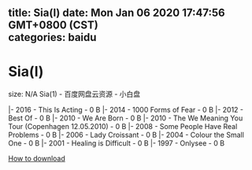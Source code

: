 
title: Sia(l)
date: Mon Jan 06 2020 17:47:56 GMT+0800 (CST)    
categories: baidu
---

# Sia(l)
size: N/A
 Sia(1) - 百度网盘云资源 - 小白盘
 
|- 2016 - This Is Acting - 0 B
|- 2014 - 1000 Forms of Fear - 0 B
|- 2012 - Best Of - 0 B
|- 2010 - We Are Born - 0 B
|- 2010 - The We Meaning You Tour (Copenhagen 12.05.2010) - 0 B
|- 2008 - Some People Have Real Problems - 0 B
|- 2006 - Lady Croissant - 0 B
|- 2004 - Colour the Small One - 0 B
|- 2001 - Healing is Difficult - 0 B
|- 1997 - Onlysee - 0 B

[How to download](https://bpcam.bemobtrk.com/go/2ceec3aa-1ca2-46d6-b9ff-aaa5c184517c?jno=1326)